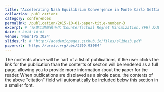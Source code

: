 ```yaml
---
title: "Accelerating Nash Equilibrium Convergence in Monte Carlo Settings Through Counterfactual Value Based Fictitious Play"
collection: publications
category: conferences
permalink: /publication/2015-10-01-paper-title-number-3
excerpt: # '反事实遗憾最小化（Counterfactual Regret Minimization，CFR）及其变体被广泛认为是解决扩展式不完全信息博弈的有效算法。最近，许多改进都集中在提高 CFR 算法的收敛速度上。然而，这些变体中的大多数在蒙特卡洛（Monte Carlo，MC）条件下并不适用，这使得它们不适合在大规模游戏中进行训练。我们引入了一种新的基于蒙特卡洛的算法来解决扩展式不完全信息博弈，称为 MCCFVFP（Monte Carlo Counterfactual Value-Based Fictitious Play，蒙特卡洛反事实价值虚构博弈）。MCCFVFP 将 CFR 的反事实价值计算与虚构博弈的最佳响应策略相结合，利用虚构博弈的优势在具有高比例支配策略的游戏中获得显著优势。实验结果表明，在扑克等测试游戏中，MCCFVFP 的收敛速度比最先进的 MCCFR 变体快约 20% 至 50%。'
date: # 2015-10-01
venue: 'NeurIPS 2024'
slidesurl: # 'http://academicpages.github.io/files/slides3.pdf'
paperurl: 'https://arxiv.org/abs/2309.03084'
---
```


The contents above will be part of a list of publications, if the user clicks the link for the publication than the contents of section will be rendered as a full page, allowing you to provide more information about the paper for the reader. When publications are displayed as a single page, the contents of the above "citation" field will automatically be included below this section in a smaller font.